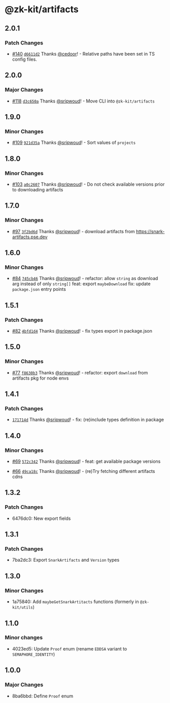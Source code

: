 # @zk-kit/artifacts

## 2.0.1

### Patch Changes

- [#140](https://github.com/privacy-scaling-explorations/snark-artifacts/pull/140) [`d6611d2`](https://github.com/privacy-scaling-explorations/snark-artifacts/commit/d6611d2806e7a41ee3cd07bb1712b04d0c5680e0) Thanks [@cedoor](https://github.com/cedoor)! - Relative paths have been set in TS config files.

## 2.0.0

### Major Changes

- [#118](https://github.com/privacy-scaling-explorations/snark-artifacts/pull/118) [`d3c650a`](https://github.com/privacy-scaling-explorations/snark-artifacts/commit/d3c650a2d5fc0e06bdfaea633d7d43ca97c32a0c) Thanks [@sripwoud](https://github.com/sripwoud)! - Move CLI into `@zk-kit/artifacts`

## 1.9.0

### Minor Changes

- [#109](https://github.com/privacy-scaling-explorations/snark-artifacts/pull/109) [`921d35a`](https://github.com/privacy-scaling-explorations/snark-artifacts/commit/921d35a341771069548afef6aa4d5fd3fdf19823) Thanks [@sripwoud](https://github.com/sripwoud)! - Sort values of `projects`

## 1.8.0

### Minor Changes

- [#103](https://github.com/privacy-scaling-explorations/snark-artifacts/pull/103) [`a0c2607`](https://github.com/privacy-scaling-explorations/snark-artifacts/commit/a0c260768370b2bd2d3cd922b7315c5ea57d8a9c) Thanks [@sripwoud](https://github.com/sripwoud)! - Do not check available versions prior to downloading artifacts

## 1.7.0

### Minor Changes

- [#97](https://github.com/privacy-scaling-explorations/snark-artifacts/pull/97) [`3f2bd6d`](https://github.com/privacy-scaling-explorations/snark-artifacts/commit/3f2bd6d2681c48e8b47ede788ca868a989890067) Thanks [@sripwoud](https://github.com/sripwoud)! - download artifacts from https://snark-artifacts.pse.dev

## 1.6.0

### Minor Changes

- [#84](https://github.com/privacy-scaling-explorations/snark-artifacts/pull/84) [`745cb46`](https://github.com/privacy-scaling-explorations/snark-artifacts/commit/745cb464ef74780a2af56366b8dc75c971a776ed) Thanks [@sripwoud](https://github.com/sripwoud)! - refactor: allow `string` as download arg instead of only `string[]`
  feat: export `maybeDownload`
  fix: update `package.json` entry points

## 1.5.1

### Patch Changes

- [#82](https://github.com/privacy-scaling-explorations/snark-artifacts/pull/82) [`4bfd1d4`](https://github.com/privacy-scaling-explorations/snark-artifacts/commit/4bfd1d449db61390c2dd8a5ff6d36b311dc83889) Thanks [@sripwoud](https://github.com/sripwoud)! - fix types export in package.json

## 1.5.0

### Minor Changes

- [#77](https://github.com/privacy-scaling-explorations/snark-artifacts/pull/77) [`f8630b3`](https://github.com/privacy-scaling-explorations/snark-artifacts/commit/f8630b3c26a1ed356dda8407f728135396907d49) Thanks [@sripwoud](https://github.com/sripwoud)! - refactor: export `download` from artifacts pkg for node envs

## 1.4.1

### Patch Changes

- [`171714d`](https://github.com/privacy-scaling-explorations/snark-artifacts/commit/171714d3ca0a2c40cef09e2c6555f0e025263d6f) Thanks [@sripwoud](https://github.com/sripwoud)! - fix: (re)include types definition in package

## 1.4.0

### Minor Changes

- [#69](https://github.com/privacy-scaling-explorations/snark-artifacts/pull/69) [`572c342`](https://github.com/privacy-scaling-explorations/snark-artifacts/commit/572c34206bbe23cf3c5a7277e156fb8dcb5734e2) Thanks [@sripwoud](https://github.com/sripwoud)! - feat: get available package versions

- [#66](https://github.com/privacy-scaling-explorations/snark-artifacts/pull/66) [`49ca18c`](https://github.com/privacy-scaling-explorations/snark-artifacts/commit/49ca18c07b970bcc0ccb108c80a855065ef72a8c) Thanks [@sripwoud](https://github.com/sripwoud)! - (re)Try fetching different artifacts cdns

## 1.3.2

### Patch Changes

- 6476dc0: New export fields

## 1.3.1

### Patch Changes

- 7ba2dc3: Export `SnarkArtifacts` and `Version` types

## 1.3.0

### Minor Changes

- 1a75840: Add `maybeGetSnarkArtitacts` functions (formerly in `@zk-kit/utils`)

## 1.1.0

### Minor changes

- 4023ed5: Update `Proof` enum (rename `EDDSA` variant to `SEMAPHORE_IDENTITY`)

## 1.0.0

### Major Changes

- 8ba6bbd: Define `Proof` enum

